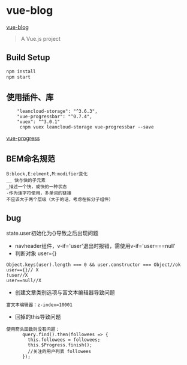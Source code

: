 # vue-blog
[vue-blog](https://github.com/jq002/vue-blog.git)

> A Vue.js project

## Build Setup

``` bash
npm install
npm start

```
## 使用插件、库
```
    "leancloud-storage": "^3.6.3",
    "vue-progressbar": "^0.7.4",
    "vuex": "^3.0.1"
     cnpm vuex leancloud-storage vue-progressbar --save
```
[vue-progress](https://github.com/hilongjw/vue-progressbar#usage)
## BEM命名规范
```
B:block,E:elment,M:modifier变化
__ 快与快的子元素
_描述一个快，或快的一种状态
-作为连字符使用，多单词的链接
不应该大于两个层级（大于的话，考虑在拆分子组件）
```
## bug
state.user初始化为{}导致之后出现问题
- navheader组件，v-if='user'退出时报错，需使用v-if='user===null'
- 判断对象 user={}
```
Object.keys(user).length === 0 && user.constructor === Object//ok
user=={}// X
!user//X
user==null//X
```

- 创建文章类别选项与富文本编辑器导致问题 
```
富文本编辑器：z-index=10001
```
- 回掉的this导致问题
```
使用箭头函数则没有问题：
      query.find().then(followees => {
        this.followees = followees;
        this.$Progress.finish();
        //关注的用户列表 followees
      });
```